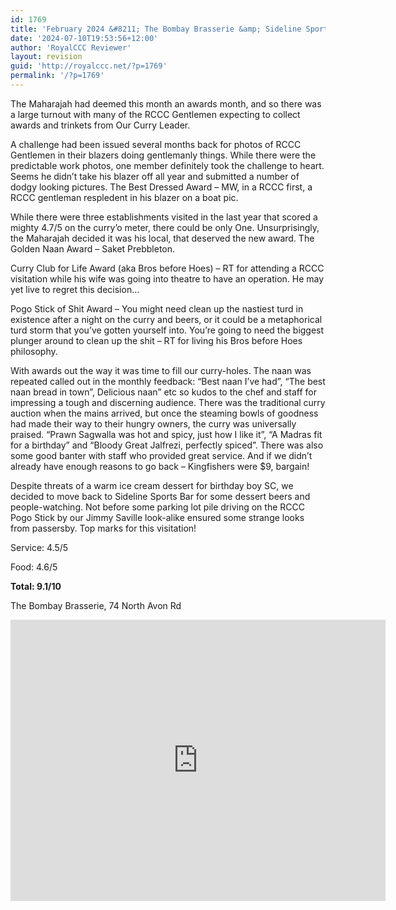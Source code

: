 ```yaml
---
id: 1769
title: 'February 2024 &#8211; The Bombay Brasserie &amp; Sideline Sports Bar'
date: '2024-07-10T19:53:56+12:00'
author: 'RoyalCCC Reviewer'
layout: revision
guid: 'http://royalccc.net/?p=1769'
permalink: '/?p=1769'
---
```


The Maharajah had deemed this month an awards month, and so there was a large turnout with many of the RCCC Gentlemen expecting to collect awards and trinkets from Our Curry Leader.

A challenge had been issued several months back for photos of RCCC Gentlemen in their blazers doing gentlemanly things. While there were the predictable work photos, one member definitely took the challenge to heart. Seems he didn’t take his blazer off all year and submitted a number of dodgy looking pictures. The Best Dressed Award – MW, in a RCCC first, a RCCC gentleman respledent in his blazer on a boat pic.

While there were three establishments visited in the last year that scored a mighty 4.7/5 on the curry’o meter, there could be only One. Unsurprisingly, the Maharajah decided it was his local, that deserved the new award. The Golden Naan Award – Saket Prebbleton.

Curry Club for Life Award (aka Bros before Hoes) – RT for attending a RCCC visitation while his wife was going into theatre to have an operation. He may yet live to regret this decision…

Pogo Stick of Shit Award – You might need clean up the nastiest turd in existence after a night on the curry and beers, or it could be a metaphorical turd storm that you’ve gotten yourself into. You’re going to need the biggest plunger around to clean up the shit – RT for living his Bros before Hoes philosophy.

With awards out the way it was time to fill our curry-holes. The naan was repeated called out in the monthly feedback: “Best naan I’ve had”, “The best naan bread in town”, Delicious naan” etc so kudos to the chef and staff for impressing a tough and discerning audience. There was the traditional curry auction when the mains arrived, but once the steaming bowls of goodness had made their way to their hungry owners, the curry was universally praised. “Prawn Sagwalla was hot and spicy, just how I like it”, “A Madras fit for a birthday” and “Bloody Great Jalfrezi, perfectly spiced”. There was also some good banter with staff who provided great service. And if we didn’t already have enough reasons to go back – Kingfishers were $9, bargain!

Despite threats of a warm ice cream dessert for birthday boy SC, we decided to move back to Sideline Sports Bar for some dessert beers and people-watching. Not before some parking lot pile driving on the RCCC Pogo Stick by our Jimmy Saville look-alike ensured some strange looks from passersby. Top marks for this visitation!

Service: 4.5/5

Food: 4.6/5

**Total: 9.1/10**

The Bombay Brasserie, 74 North Avon Rd

<iframe allowfullscreen="" height="450" loading="lazy" referrerpolicy="no-referrer-when-downgrade" src="https://www.google.com/maps/embed?pb=!1m18!1m12!1m3!1d723.316197019845!2d172.65539511646344!3d-43.51767077180755!2m3!1f0!2f0!3f0!3m2!1i1024!2i768!4f13.1!3m3!1m2!1s0x6d3189826697e0d3%3A0x667d29f28630466f!2sThe%20Bombay%20Brasserie!5e0!3m2!1sen!2snz!4v1718703250609!5m2!1sen!2snz" style="border:0;" width="600"></iframe>